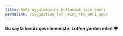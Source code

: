 ```yaml
---
title: DeFi uygulamasını kullanmak için öneri
permalink: /Suggestion_for_using_the_DeFi_app/
---
```


**Bu sayfa henüz çevrilmemiştir. Lütfen yardım edin! ❤**
